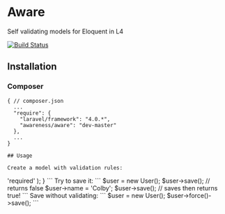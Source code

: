 # Aware
Self validating models for Eloquent in L4

[![Build Status](https://travis-ci.org/awareness/aware.png?branch=master)](https://travis-ci.org/awareness/aware)

## Installation

### Composer

```
{ // composer.json
  ...
  "require": {
    "laravel/framework": "4.0.*",
    "awareness/aware": "dev-master"
  },
  ...
}

## Usage

Create a model with validation rules:

```
<?php

use Awareness\Aware\Model;

class User extends Model {

  public static $rules = array(
    'name' => 'required'
  );

}

```

Try to save it:

```
$user = new User();
$user->save(); // returns false

$user->name = 'Colby';
$user->save(); // saves then returns true!
```

Save without validating:

```
$user = new User();
$user->force()->save();
```

